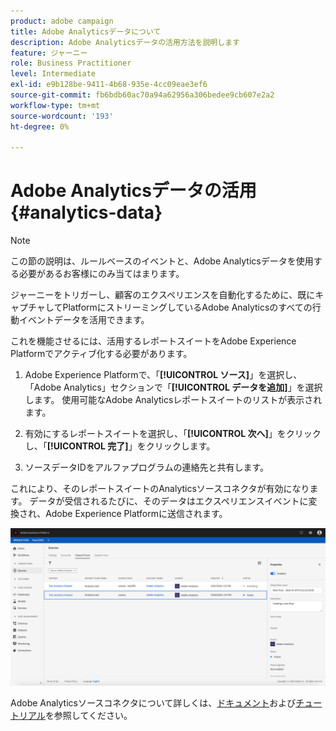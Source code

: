 ```yaml
---
product: adobe campaign
title: Adobe Analyticsデータについて
description: Adobe Analyticsデータの活用方法を説明します
feature: ジャーニー
role: Business Practitioner
level: Intermediate
exl-id: e9b128be-9411-4b68-935e-4cc09eae3ef6
source-git-commit: fb6bdb60ac70a94a62956a306bedee9cb607e2a2
workflow-type: tm+mt
source-wordcount: '193'
ht-degree: 0%

---
```


# Adobe Analyticsデータの活用{#analytics-data}

>[!NOTE]
>
>この節の説明は、ルールベースのイベントと、Adobe Analyticsデータを使用する必要があるお客様にのみ当てはまります。

ジャーニーをトリガーし、顧客のエクスペリエンスを自動化するために、既にキャプチャしてPlatformにストリーミングしているAdobe Analyticsのすべての行動イベントデータを活用できます。

これを機能させるには、活用するレポートスイートをAdobe Experience Platformでアクティブ化する必要があります。

1. Adobe Experience Platformで、「**[!UICONTROL ソース]**」を選択し、「Adobe Analytics」セクションで「**[!UICONTROL データを追加]**」を選択します。 使用可能なAdobe Analyticsレポートスイートのリストが表示されます。

1. 有効にするレポートスイートを選択し、「**[!UICONTROL 次へ]**」をクリックし、「**[!UICONTROL 完了]**」をクリックします。

1. ソースデータIDをアルファプログラムの連絡先と共有します。

これにより、そのレポートスイートのAnalyticsソースコネクタが有効になります。 データが受信されるたびに、そのデータはエクスペリエンスイベントに変換され、Adobe Experience Platformに送信されます。

![](../assets/alpha-event9.png)

Adobe Analyticsソースコネクタについて詳しくは、[ドキュメント](https://experienceleague.adobe.com/docs/experience-platform/sources/connectors/adobe-applications/analytics.html)および[チュートリアル](https://experienceleague.adobe.com/docs/experience-platform/sources/ui-tutorials/create/adobe-applications/analytics.html)を参照してください。
